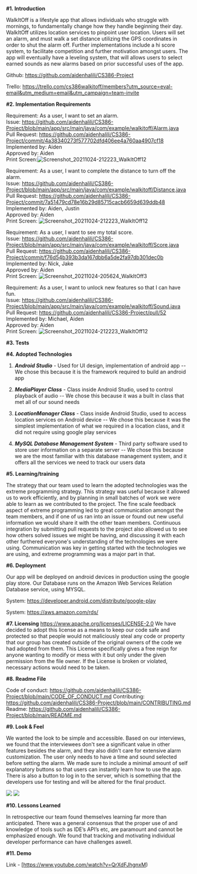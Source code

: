 **#1. Introduction**

WalkItOff is a lifestyle app that allows individuals who struggle with mornings, to fundamentally change how they handle beginning their day. WalkItOff utilizes location services to pinpoint user location. Users will set an alarm, and must walk a set distance utilizing the GPS coordinates in order to shut the alarm off. Further implementations include a hi score system, to facilitate competition and further motivation amongst users. The app will eventually have a leveling system, that will allows users to select earned sounds as new alarms based on prior successful uses of the app.

Github: https://github.com/aidenhalili/CS386-Project

Trello:   https://trello.com/cs386walkitoff/members?utm_source=eval-email&utm_medium=email&utm_campaign=team-invite




**#2. Implementation Requirements**


Requirement: As a user, I want to set an alarm.                                             
Issue: https://github.com/aidenhalili/CS386-Project/blob/main/app/src/main/java/com/example/walkitoff/Alarm.java                          
Pull Request: https://github.com/aidenhalili/CS386-Project/commit/4a38340273f577702dfd406ee4a760aa4907cf18      
Implemented by: Aiden                                     
Approved by: Aiden                                     
Print Screen:![Screenshot_20211024-212223_WalkItOff12](https://user-images.githubusercontent.com/89927293/138635210-9a9cb06c-5873-4687-813c-2e9f8ebfb793.jpg)

                                                                             

Requirement: As a user, I want to complete the distance to turn off the alarm.                       
Issue: https://github.com/aidenhalili/CS386-Project/blob/main/app/src/main/java/com/example/walkitoff/Distance.java                            
Pull Request: https://github.com/aidenhalili/CS386-Project/commit/7a51479cd78e16b29d85715cacb6659d639ddb48                             
Implemented by: Aiden, Justin                                                
Approved by: Aiden                                             
Print Screen:             ![Screenshot_20211024-212223_WalkItOff12](https://user-images.githubusercontent.com/89927293/138635334-fe8c82e7-bd9f-44c9-8cff-1f071a8e318f.jpg)
                                                              

Requirement: As a user, I want to see my total score.                                 
Issue: https://github.com/aidenhalili/CS386-Project/blob/main/app/src/main/java/com/example/walkitoff/Score.java                                   
Pull Request: https://github.com/aidenhalili/CS386-Project/commit/f76d54b393b3da167dbb6a5de2fa97db301dec0b                                     
Implemented by: Nick, Jake                                               
Approved by: Aiden                                                           
Print Screen:
![Screenshot_20211024-205624_WalkItOff3](https://user-images.githubusercontent.com/89927293/138635246-074011d8-fd08-49dc-b537-25e26af4c0b0.jpg)

                                                                
Requirement: As a user, I want to unlock new features so that I can have fun.                                                    
Issue: https://github.com/aidenhalili/CS386-Project/blob/main/app/src/main/java/com/example/walkitoff/Sound.java                           
Pull Request: https://github.com/aidenhalili/CS386-Project/pull/52                   
Implemented by: Michael, Aiden                              
Approved by: Aiden                          
Print Screen:                   ![Screenshot_20211024-212223_WalkItOff12](https://user-images.githubusercontent.com/89927293/138635371-96e85f5e-4e59-4e0f-8e47-5f246031ac1a.jpg)
                                                                                                                                       


**#3. Tests**


**#4. Adopted Technologies**


1. *__Android Studio__* - Used for UI design, implementation of android app -- We chose this because it is the framework required to build an android app

2. *__MediaPlayer Class__* - Class inside Android Studio, used to control playback of audio -- We chose this because it was a built in class that met all of our sound needs

3. *__LocationManager Class__* - Class inside Android Studio, used to access location services on Android device -- We chose this because it was the simplest implementation of what we required in a location class, and it did not require using google play services

4. *__MySQL Database Management System__* - Third party software used to store user information on a separate server -- We chose this because we are the most familiar with this database management system, and it offers all the services we need to track our users data 



**#5. Learning/training**

The strategy that our team used to learn the adopted technologies was the extreme programming strategy. This strategy was useful because it allowed us to work efficiently, and by planning in small batches of work we were able to learn as we contributed to the project. The fine scale feedback aspect of extreme programming led to great communication amongst the team members, and if one of us ran into an issue or found out new useful information we would share it with the other team members. Continuous integration by submitting pull requests to the project also allowed us to see how others solved issues we might be having, and discussing it with each other furthered everyone's understanding of the technologies we were using. Communication was key in getting started with the technologies we are using, and extreme programming was a major part in that.



**#6. Deployment**
 
 
Our app will be deployed on android devices in production using the google play store. Our Database runs on the Amazon Web Services Relation Database service, using MYSQL.

System: https://developer.android.com/distribute/google-play

System: https://aws.amazon.com/rds/



**#7. Licensing**
https://www.apache.org/licenses/LICENSE-2.0
We have decided to adopt this license as a means to keep our code safe and protected so that people would not maliciously steal any code or property that our group has created outside of the original owners of the code we had adopted from them. This License specifically gives a free reign for anyone wanting to modify or mess with it but only under the given permission from the file owner. If the License is broken or violated, necessary actions would need to be taken.



**#8. Readme File**

Code of conduct: https://github.com/aidenhalili/CS386-Project/blob/main/CODE_OF_CONDUCT.md
Contributing: https://github.com/aidenhalili/CS386-Project/blob/main/CONTRIBUTING.md
Readme: https://github.com/aidenhalili/CS386-Project/blob/main/README.md


**#9. Look & Feel**

We wanted the look to be simple and accessible. Based on our interviews, we found that the interviewees don't see a significant value
in other features besides the alarm, and they also didn't care for extensive alarm customization. The user only needs to have a time and sound selected
before setting the alarm. We made sure to include a minimal amount of self explanatory buttons so that users can instantly learn how to use the app.
There is also a button to log in to the server, which is something that the developers use for testing and will be altered for the final product.

![](https://github.com/aidenhalili/CS386-Project/blob/main/Screenshot1.jpg?raw=true)
![](https://github.com/aidenhalili/CS386-Project/blob/main/Screenshot2.jpg?raw=true)

**#10. Lessons Learned**

In retrospective our team found themselves learning far more than anticipated. There was a general consensus that the proper use of and knowledge of tools such as IDE’s API’s etc, are paramount and cannot be emphasized enough. We found that tracking and motivating individual developer performance can have challenges aswell.

**#11. Demo**

Link - [https://www.youtube.com/watch?v=QrXdFJhgnxM)
